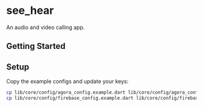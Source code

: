 # see_hear

An audio and video calling app.

## Getting Started

## Setup
Copy the example configs and update your keys:

```bash
cp lib/core/config/agora_config.example.dart lib/core/config/agora_config.dart
cp lib/core/config/firebase_config.example.dart lib/core/config/firebase_config.dart